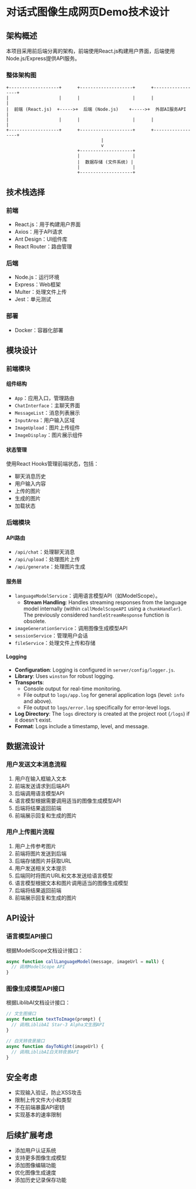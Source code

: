 # 对话式图像生成网页Demo技术设计

## 架构概述

本项目采用前后端分离的架构，前端使用React.js构建用户界面，后端使用Node.js/Express提供API服务。

### 整体架构图

```
+-------------------+      +--------------------+      +------------------+
|                   |      |                    |      |                  |
|  前端 (React.js)  +----->+  后端 (Node.js)    +----->+  外部AI服务API   |
|                   |      |                    |      |                  |
+-------------------+      +--------------------+      +------------------+
                                    |
                                    v
                           +--------------------+
                           |                    |
                           |  数据存储 (文件系统) |
                           |                    |
                           +--------------------+
```

## 技术栈选择

### 前端
- React.js：用于构建用户界面
- Axios：用于API请求
- Ant Design：UI组件库
- React Router：路由管理

### 后端
- Node.js：运行环境
- Express：Web框架
- Multer：处理文件上传
- Jest：单元测试

### 部署
- Docker：容器化部署

## 模块设计

### 前端模块

#### 组件结构
- `App`：应用入口，管理路由
- `ChatInterface`：主聊天界面
- `MessageList`：消息列表展示
- `InputArea`：用户输入区域
- `ImageUpload`：图片上传组件
- `ImageDisplay`：图片展示组件

#### 状态管理
使用React Hooks管理前端状态，包括：
- 聊天消息历史
- 用户输入内容
- 上传的图片
- 生成的图片
- 加载状态

### 后端模块

#### API路由
- `/api/chat`：处理聊天消息
- `/api/upload`：处理图片上传
- `/api/generate`：处理图片生成

#### 服务层
- `languageModelService`：调用语言模型API（如ModelScope）。
  - **Stream Handling**: Handles streaming responses from the language model internally (within `callModelScopeAPI` using a `chunkHandler`). The previously considered `handleStreamResponse` function is obsolete.
- `imageGenerationService`：调用图像生成模型API
- `sessionService`：管理用户会话
- `fileService`：处理文件上传和存储

#### Logging
- **Configuration**: Logging is configured in `server/config/logger.js`.
- **Library**: Uses `winston` for robust logging.
- **Transports**:
    - Console output for real-time monitoring.
    - File output to `logs/app.log` for general application logs (level: `info` and above).
    - File output to `logs/error.log` specifically for error-level logs.
- **Log Directory**: The `logs` directory is created at the project root (`/logs`) if it doesn't exist.
- **Format**: Logs include a timestamp, level, and message.

## 数据流设计

### 用户发送文本消息流程
1. 用户在输入框输入文本
2. 前端发送请求到后端API
3. 后端调用语言模型API
4. 语言模型根据需要调用适当的图像生成模型API
5. 后端将结果返回前端
6. 前端展示回复和生成的图片

### 用户上传图片流程
1. 用户上传参考图片
2. 前端将图片发送到后端
3. 后端存储图片并获取URL
4. 用户发送相关文本提示
5. 后端同时将图片URL和文本发送给语言模型
6. 语言模型根据文本和图片调用适当的图像生成模型
7. 后端将结果返回前端
8. 前端展示回复和生成的图片

## API设计

### 语言模型API接口
根据ModelScope文档设计接口：
```javascript
async function callLanguageModel(message, imageUrl = null) {
  // 调用ModelScope API
}
```

### 图像生成模型API接口
根据LiblibAI文档设计接口：
```javascript
// 文生图接口
async function textToImage(prompt) {
  // 调用LiblibAI Star-3 Alpha文生图API
}

// 白天转夜景接口
async function dayToNight(imageUrl) {
  // 调用LiblibAI白天转夜景API
}
```

## 安全考虑
- 实现输入验证，防止XSS攻击
- 限制上传文件大小和类型
- 不在前端暴露API密钥
- 实现基本的速率限制

## 后续扩展考虑
- 添加用户认证系统
- 支持更多图像生成模型
- 添加图像编辑功能
- 优化图像生成速度
- 添加历史记录保存功能
